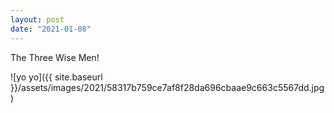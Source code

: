 ```yaml
---
layout: post
date: "2021-01-08"
---
```


The Three Wise Men!

![yo yo]({{ site.baseurl }}/assets/images/2021/58317b759ce7af8f28da696cbaae9c663c5567dd.jpg)
